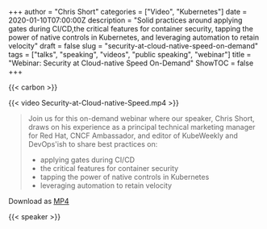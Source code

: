 +++
author = "Chris Short"
categories = ["Video", "Kubernetes"]
date = 2020-01-10T07:00:00Z
description = "Solid practices around applying gates during CI/CD,the critical features for container security, tapping the power of native controls in Kubernetes, and leveraging automation to retain velocity"
draft = false
slug = "security-at-cloud-native-speed-on-demand"
tags = ["talks", "speaking", "videos", "public speaking", "webinar"]
title = "Webinar: Security at Cloud-native Speed On-Demand"
ShowTOC = false
+++

{{< carbon >}}

{{< video Security-at-Cloud-native-Speed.mp4 >}}

> Join us for this on-demand webinar where our speaker, Chris Short, draws on his experience as a principal technical marketing manager for Red Hat, CNCF Ambassador, and editor of KubeWeekly and DevOps'ish to share best practices on:
>
> * applying gates during CI/CD
> * the critical features for container security
> * tapping the power of native controls in Kubernetes
> * leveraging automation to retain velocity

Download as [MP4](https://shortcdn.com/chrisshort/Security-at-Cloud-native-Speed.mp4)

{{< speaker >}}

